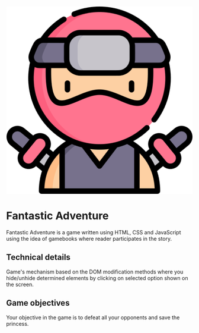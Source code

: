 ![Superhero](./pics/superhero.png)
                      
 
 # Fantastic Adventure
Fantastic Adventure is a game written using HTML, CSS and JavaScript using the idea of gamebooks where reader participates in the story. </br>

## Technical details

Game's mechanism based on the DOM modification methods where you hide/unhide determined elements by clicking on selected option shown on the screen.

## Game objectives

Your objective in the game is to defeat all your opponents and save the princess. 

